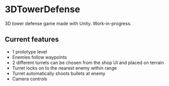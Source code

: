 # 3DTowerDefense
 3D tower defense game made with Unity. Work-in-progress.

## Current features
- 1 prototype level
- Enemies follow waypoints
- 2 different turrets can be chosen from the shop UI and placed on terrain
- Turret locks on to the nearest enemy within range
- Turret automatically shoots bullets at enemy
- Camera controls
